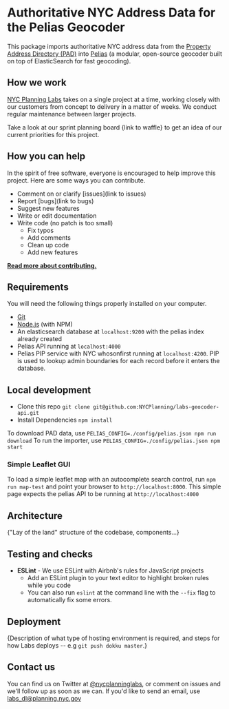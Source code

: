 # Authoritative NYC Address Data for the Pelias Geocoder

This package imports authoritative NYC address data from the [Property Address Directory (PAD)](https://www1.nyc.gov/site/planning/data-maps/open-data.page#pad) into [Pelias](https://github.com/pelias/pelias) (a modular, open-source geocoder built on top of ElasticSearch for fast geocoding).

## How we work

[NYC Planning Labs](https://planninglabs.nyc) takes on a single project at a time, working closely with our customers from concept to delivery in a matter of weeks.  We conduct regular maintenance between larger projects.  

Take a look at our sprint planning board {link to waffle} to get an idea of our current priorities for this project.

## How you can help

In the spirit of free software, everyone is encouraged to help improve this project.  Here are some ways you can contribute.

- Comment on or clarify [issues](link to issues)
- Report [bugs](link to bugs)
- Suggest new features
- Write or edit documentation
- Write code (no patch is too small)
  - Fix typos
  - Add comments
  - Clean up code
  - Add new features

**[Read more about contributing.](CONTRIBUTING.md)**

## Requirements

You will need the following things properly installed on your computer.

- [Git](https://git-scm.com/)
- [Node.js](https://nodejs.org/) (with NPM)
- An elasticsearch database at `localhost:9200` with the pelias index already created
- Pelias API running at `localhost:4000`
- Pelias PIP service with NYC whosonfirst running at `localhost:4200`. PIP is used to lookup admin boundaries for each record before it enters the database.

## Local development

- Clone this repo `git clone git@github.com:NYCPlanning/labs-geocoder-api.git`
- Install Dependencies `npm install`

To download PAD data, use `PELIAS_CONFIG=./config/pelias.json npm run download`
To run the importer, use `PELIAS_CONFIG=./config/pelias.json npm start`

### Simple Leaflet GUI
To load a simple leaflet map with an autocomplete search control, run `npm run map-test` and point your browser to `http://localhost:8000`.  This simple page expects the pelias API to be running at `http://localhost:4000`

## Architecture

{"Lay of the land" structure of the codebase, components...}


## Testing and checks

- **ESLint** - We use ESLint with Airbnb's rules for JavaScript projects
  - Add an ESLint plugin to your text editor to highlight broken rules while you code
  - You can also run `eslint` at the command line with the `--fix` flag to automatically fix some errors.

## Deployment

{Description of what type of hosting environment is required, and steps for how Labs deploys -- e.g `git push dokku master`.}

## Contact us

You can find us on Twitter at [@nycplanninglabs](https://twitter.com/nycplanninglabs), or comment on issues and we'll follow up as soon as we can. If you'd like to send an email, use [labs_dl@planning.nyc.gov](mailto:labs_dl@planning.nyc.gov)
